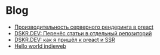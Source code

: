 # Blog

- [Производительность серверного рендеринга в preact](./2020-01-15/README.md)
- [DSKR.DEV: Перенёс статьи в отдельный репозиторий](./2020-11-16/README.md)
- [DSKR.DEV: как я пришёл к preact и SSR](./2020-01-07/README.md)
- [Hello world indieweb](./2019-12-16/README.md)
